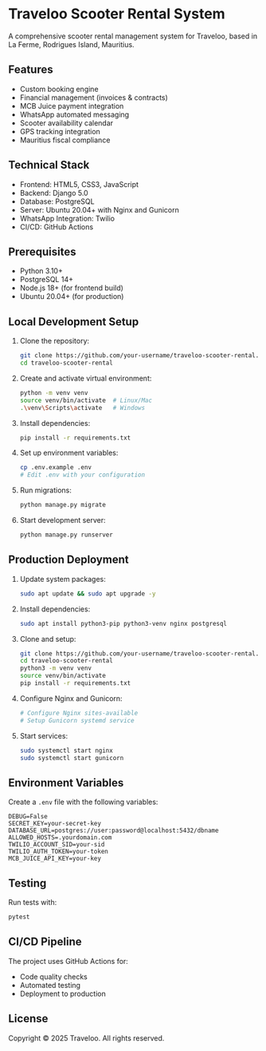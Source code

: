 # Traveloo Scooter Rental System

A comprehensive scooter rental management system for Traveloo, based in La Ferme, Rodrigues Island, Mauritius.

## Features

- Custom booking engine
- Financial management (invoices & contracts)
- MCB Juice payment integration
- WhatsApp automated messaging
- Scooter availability calendar
- GPS tracking integration
- Mauritius fiscal compliance

## Technical Stack

- Frontend: HTML5, CSS3, JavaScript
- Backend: Django 5.0
- Database: PostgreSQL
- Server: Ubuntu 20.04+ with Nginx and Gunicorn
- WhatsApp Integration: Twilio
- CI/CD: GitHub Actions

## Prerequisites

- Python 3.10+
- PostgreSQL 14+
- Node.js 18+ (for frontend build)
- Ubuntu 20.04+ (for production)

## Local Development Setup

1. Clone the repository:
   ```bash
   git clone https://github.com/your-username/traveloo-scooter-rental.git
   cd traveloo-scooter-rental
   ```

2. Create and activate virtual environment:
   ```bash
   python -m venv venv
   source venv/bin/activate  # Linux/Mac
   .\venv\Scripts\activate   # Windows
   ```

3. Install dependencies:
   ```bash
   pip install -r requirements.txt
   ```

4. Set up environment variables:
   ```bash
   cp .env.example .env
   # Edit .env with your configuration
   ```

5. Run migrations:
   ```bash
   python manage.py migrate
   ```

6. Start development server:
   ```bash
   python manage.py runserver
   ```

## Production Deployment

1. Update system packages:
   ```bash
   sudo apt update && sudo apt upgrade -y
   ```

2. Install dependencies:
   ```bash
   sudo apt install python3-pip python3-venv nginx postgresql
   ```

3. Clone and setup:
   ```bash
   git clone https://github.com/your-username/traveloo-scooter-rental.git
   cd traveloo-scooter-rental
   python3 -m venv venv
   source venv/bin/activate
   pip install -r requirements.txt
   ```

4. Configure Nginx and Gunicorn:
   ```bash
   # Configure Nginx sites-available
   # Setup Gunicorn systemd service
   ```

5. Start services:
   ```bash
   sudo systemctl start nginx
   sudo systemctl start gunicorn
   ```

## Environment Variables

Create a `.env` file with the following variables:

```
DEBUG=False
SECRET_KEY=your-secret-key
DATABASE_URL=postgres://user:password@localhost:5432/dbname
ALLOWED_HOSTS=.yourdomain.com
TWILIO_ACCOUNT_SID=your-sid
TWILIO_AUTH_TOKEN=your-token
MCB_JUICE_API_KEY=your-key
```

## Testing

Run tests with:
```bash
pytest
```

## CI/CD Pipeline

The project uses GitHub Actions for:
- Code quality checks
- Automated testing
- Deployment to production

## License

Copyright © 2025 Traveloo. All rights reserved.
